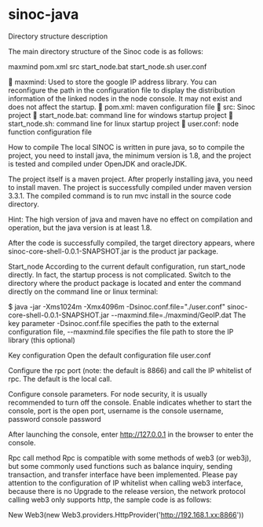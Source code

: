 # sinoc-java

Directory structure description

The main directory structure of the Sinoc code is as follows:

maxmind
pom.xml
src
start_node.bat
start_node.sh
user.conf


	maxmind: Used to store the google IP address library. You can reconfigure the path in the configuration file to display the distribution information of the linked nodes in the node console. It may not exist and does not affect the startup.
	pom.xml: maven configuration file
	src: Sinoc project 
	start_node.bat: command line for windows startup project
	start_node.sh: command line for linux startup project
	user.conf: node function configuration file

How to compile
The local SINOC is written in pure java, so to compile the project, you need to install java, the minimum version is 1.8, and the project is tested and compiled under OpenJDK and oracleJDK.

The project itself is a maven project. After properly installing java, you need to install maven. The project is successfully compiled under maven version 3.3.1. The compiled command is to run mvc install in the source code directory.

Hint: The high version of java and maven have no effect on compilation and operation, but the java version is at least 1.8.

After the code is successfully compiled, the target directory appears, where sinoc-core-shell-0.0.1-SNAPSHOT.jar is the product jar package.

Start_node
According to the current default configuration, run start_node directly. In fact, the startup process is not complicated. Switch to the directory where the product package is located and enter the command directly on the command line or linux terminal:

$ java -jar -Xms1024m -Xmx4096m -Dsinoc.conf.file="./user.conf" sinoc-core-shell-0.0.1-SNAPSHOT.jar --maxmind.file=./maxmind/GeoIP.dat
The key parameter -Dsinoc.conf.file specifies the path to the external configuration file, --maxmind.file specifies the file path to store the IP library (this optional)

Key configuration
Open the default configuration file user.conf

Configure the rpc port (note: the default is 8866) and call the IP whitelist of rpc. The default is the local call.

Configure console parameters. For node security, it is usually recommended to turn off the console.
Enable indicates whether to start the console, port is the open port, username is the console username, password console password

After launching the console, enter http://127.0.0.1 in the browser to enter the console.

Rpc call method
Rpc is compatible with some methods of web3 (or web3j), but some commonly used functions such as balance inquiry, sending transaction, and transfer interface have been implemented. Please pay attention to the configuration of IP whitelist when calling web3 interface, because there is no Upgrade to the release version, the network protocol calling web3 only supports http, the sample code is as follows:

New Web3(new Web3.providers.HttpProvider('http://192.168.1.xx:8866'))

